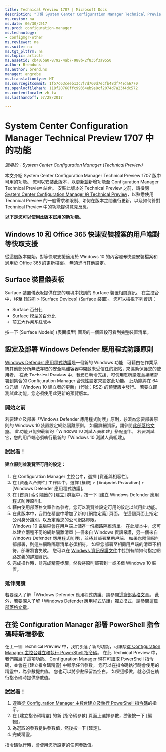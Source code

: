 ```yaml
---
title: Technical Preview 1707 | Microsoft Docs
description: "了解 System Center Configuration Manager Technical Preview 1707 版中可用的功能。"
ms.custom: na
ms.date: 06/30/2017
ms.prod: configuration-manager
ms.technology:
- configmgr-other
ms.reviewer: na
ms.suite: na
ms.tgt_pltfrm: na
ms.topic: article
ms.assetid: cb405ba0-8792-4ab7-988b-2f835f3a9550
author: Brenduns
ms.author: brenduns
manager: angrobe
ms.translationtype: HT
ms.sourcegitcommit: 1f57c63ceeb13c7f7d760d7ecfb48df749da6770
ms.openlocfilehash: 118f20768ffc99364eb9e8cf2074d7a23f4dc572
ms.contentlocale: zh-tw
ms.lasthandoff: 07/28/2017

---
```

# <a name="capabilities-in-technical-preview-1707-for-system-center-configuration-manager"></a>System Center Configuration Manager Technical Preview 1707 中的功能

*適用於︰System Center Configuration Manager (Technical Preview)*

本文介紹 System Center Configuration Manager Technical Preview 1707 版中可用的功能。 您可以安裝此版本，以更新並新增功能至 Configuration Manager Technical Preview 站台。 安裝此版本的 Technical Preview 之前，請檢閱 [System Center Configuration Manager 的 Technical Preview](../../core/get-started/technical-preview.md)，以熟悉使用 Technical Preview 的一般需求和限制、如何在版本之間進行更新，以及如何針對 Technical Preview 中的功能提供意見反應。     


<!--  Known Issues Template   
**Known Issues in this Technical Preview:**
-   **Issue Name**. Details
    Workaround details.
-->

**以下是您可以使用此版本試用的新功能。**  

<!--  Rough Section Template
##  FEATURE

### Procedure 1
### Try it out!  
 Try to complete the following tasks and then send us **Feedback** from the **Home** tab of the Ribbon to let us know how it worked:
 -  Task 1
 -  Task 2              
-->

## <a name="client-peer-cache-support-for-express-installation-files-for-windows-10-and-office-365"></a>Windows 10 和 Office 365 快速安裝檔案的用戶端對等快取支援
<!-- 1352486 -->
從這個版本開始，對等快取支援適用於 Windows 10 的內容發佈快速安裝檔案和適用於 Office 365 的更新檔案。 無須進行其他設定。

## <a name="surface-device-dashboard"></a>Surface 裝置儀表板
<!--1355788-->
Surface 裝置儀表板提供在您的環境中找到的 Surface 裝置相關資訊。 在主控台中，移至 [監視] > [Surface Devices] (Surface 裝置)。 您可以檢視下列資訊：
- Surface 百分比
- Surface 模型的百分比
- 前五大作業系統版本

按一下 [Surface Models] (表面模型) 圖表的一個區段可看到完整裝置清單。  

## <a name="configure-and-deploy-windows-defender-application-guard-policies"></a>設定及部署 Windows Defender 應用程式防護原則
<!-- 1351960 -->

[Windows Defender 應用程式防護](https://blogs.windows.com/msedgedev/2016/09/27/application-guard-microsoft-edge/#XLxEbcpkuKcFebrw.97)是一個新的 Windows 功能，可藉由在作業系統其他部分所無法存取的安全隔離容器中開啟未受信任的網站，來協助保護您的使用者。 在此 Technical Preview 中，我們已新增支援，可使用您所設定並接著部署到集合的 Configuration Manager 合規性設定來設定此功能。 此功能將在 64 位元版「Windows 10 建立者的更新」(代號：RS2) 的預覽版中發行。 若要立即測試此功能，您必須使用此更新的預覽版本。

### <a name="before-you-start"></a>開始之前

若要建立及部署「Windows Defender 應用程式防護」原則，必須為您要部署原則的 Windows 10 裝置設定網路隔離原則。 如需詳細資訊，請參閱[此部落格文章](https://blogs.windows.com/msedgedev/2016/09/27/application-guard-microsoft-edge/#BmJGKPfSjHHzsMmI.97)。 此功能只能與最新的「Windows 10 測試人員組建」搭配運作。 若要測試它，您的用戶端必須執行最新的「Windows 10 測試人員組建」。

### <a name="try-it-out"></a>試試看！

#### <a name="to-create-a-policy-and-to-browse-the-available-settings"></a>建立原則並瀏覽至可用的設定：

1. 在 Configuration Manager 主控台中，選擇 [資產與相容性]。
2. 在 [資產與合規性] 工作區中，選擇 [概觀] > [Endpoint Protection] > [Windows Defender 應用程式防護]。
3. 在 [首頁] 索引標籤的 [建立] 群組中，按一下 [建立 Windows Defender 應用程式防護原則]。
4. 藉由使用部落格文章作為參考，您可以瀏覽並設定可用的設定以試用此功能。
5. 在此版本中，我們在精靈中增加了新的 [網路定義] 頁面。 在這個頁面上指定公司身分識別，以及定義您的公司網路界限。<br>Windows 10 電腦只會在用戶端上儲存一份網路隔離清單。 在此版本中，您可以建立兩種不同的網路隔離清單 (一個來自 Windows 資訊保護，另一個來自 Windows Defender 應用程式防護)，並將其部署至用戶端。 如果您兩個原則都部署，則這些網路隔離清單必須相符。 如果您部署至相同用戶端的清單不相符，部署將會失敗。
您可以在 [Windows 資訊保護文件](https://docs.microsoft.com/windows/threat-protection/windows-information-protection/create-wip-policy-using-sccm)中找到有關如何指定網路定義的詳細資訊。
6. 完成操作時，請完成精靈步驟，然後將原則部署到一或多個 Windows 10 裝置。

### <a name="further-reading"></a>延伸閱讀
若要深入了解「Windows Defender 應用程式防護」請參閱[這篇部落格文章](https://blogs.windows.com/msedgedev/2016/09/27/application-guard-microsoft-edge/#BmJGKPfSjHHzsMmI.97)。 此外，若要深入了解「Windows Defender 應用程式防護」獨立模式，請參閱[這篇部落格文章](https://techcommunity.microsoft.com/t5/Windows-Insider-Program/Windows-Defender-Application-Guard-Standalone-mode/td-p/66903)。

## <a name="add-parameters-when-you-deploy-powershell-scripts-from-configuration-manager"></a>在從 Configuration Manager 部署 PowerShell 指令碼時新增參數

<!-- 1236459 --->

在上一個 Technical Preview 中，我們引進了新的功能，可讓您[從 Configuration Manager 主控台建立和執行 PowerShell 指令碼]( /core/get-started/capabilities-in-technical-preview-1706#create-and-run-powershell-scripts-from-the-configuration-manager-console)。
在此 Technical Preview 中，我們擴展了這項功能。 Configuration Manager 現在可讀取 PowerShell 指令碼，並會在 [建立指令碼精靈] 中顯示任何參數。 您可以在指令碼執行時會使用的精靈中，為參數提供值。 您也可以將參數保留為空白。 如果這樣做，就必須在執行指令碼時提供參數值。

### <a name="try-it-out"></a>試試看！

1. 遵循[從 Configuration Manager 主控台建立及執行 PowerShell 指令碼]( /core/get-started/capabilities-in-technical-preview-1706#create-and-run-powershell-scripts-from-the-configuration-manager-console)的指示。
2. 在 [建立指令碼精靈] 的新 [指令碼參數] 頁面上選擇參數，然後按一下 [編輯]。
3. 為選取的參數提供參數值，然後按一下 [確定]。
4. 完成精靈。

指令碼執行時，會使用您所設定的任何參數值。

